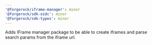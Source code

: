 ```yaml
---
'@forgerock/iframe-manager': minor
'@forgerock/sdk-oidc': minor
'@forgerock/sdk-types': minor
---
```


Adds IFrame manager package to be able to create iframes and parse search params from the iframe url.

